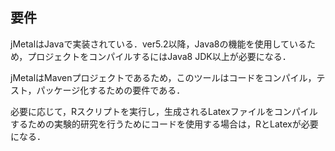 <!--<div id='id-requirements'/>-->
## 要件
jMetalはJavaで実装されている．ver5.2以降，Java8の機能を使用しているため，プロジェクトをコンパイルするにはJava8 JDK以上が必要になる．

jMetalはMavenプロジェクトであるため，このツールはコードをコンパイル，テスト，パッケージ化するための要件である．

必要に応じて，Rスクリプトを実行し，生成されるLatexファイルをコンパイルするための実験的研究を行うためにコードを使用する場合は，RとLatexが必要になる．
